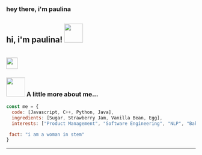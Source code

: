 ### hey there, i'm paulina
<h2> hi, i'm paulina! <img src="https://media.giphy.com/media/92YG8KKSjYhMc/giphy.gif" width="50"></h2>
</br><img src="https://media.giphy.com/media/WUlplcMpOCEmTGBtBW/giphy.gif" width="30"> 
</em></p>


### <img src="https://media.giphy.com/media/VgCDAzcKvsR6OM0uWg/giphy.gif" width="50"> A little more about me...  

```javascript
const me = {
  code: [Javascript, C++, Python, Java],
  ingredients: [Sugar, Strawberry Jam, Vanilla Bean, Egg],
  interests: ["Product Management", "Software Engineering", "NLP", "Baking!!"],

 fact: "i am a woman in stem"
}
```
---

<!--
**thebaolin/thebaolin** is a ✨ _special_ ✨ repository because its `README.md` (this file) appears on your GitHub profile.

-->

